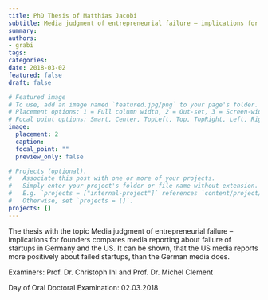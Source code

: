 ```yaml
---
title: PhD Thesis of Matthias Jacobi
subtitle: Media judgment of entrepreneurial failure – implications for founders
summary: 
authors:
- grabi
tags:
categories:
date: 2018-03-02
featured: false
draft: false

# Featured image
# To use, add an image named `featured.jpg/png` to your page's folder.
# Placement options: 1 = Full column width, 2 = Out-set, 3 = Screen-width
# Focal point options: Smart, Center, TopLeft, Top, TopRight, Left, Right, BottomLeft, Bottom, BottomRight
image:
  placement: 2
  caption:
  focal_point: ""
  preview_only: false

# Projects (optional).
#   Associate this post with one or more of your projects.
#   Simply enter your project's folder or file name without extension.
#   E.g. `projects = ["internal-project"]` references `content/project/deep-learning/index.md`.
#   Otherwise, set `projects = []`.
projects: []
---
```


The thesis with the topic Media judgment of entrepreneurial failure – implications for founders compares media reporting about failure of startups in Germany and the US. It can be shown, that the US media reports more positively about failed startups, than the German media does.

Examiners: Prof. Dr. Christoph Ihl and Prof. Dr. Michel Clement

Day of Oral Doctoral Examination: 02.03.2018
